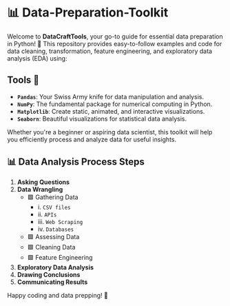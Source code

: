 # 📊 Data-Preparation-Toolkit

Welcome to **DataCraftTools**, your go-to guide for essential data preparation in Python! 🐍 This repository provides easy-to-follow examples and code for data cleaning, transformation, feature engineering, and exploratory data analysis (EDA) using:

## Tools 🔧 
- **`Pandas`**: Your Swiss Army knife for data manipulation and analysis.
- **`NumPy`**: The fundamental package for numerical computing in Python.
- **`Matplotlib`**: Create static, animated, and interactive visualizations.
- **`Seaborn`**: Beautiful visualizations for statistical data analysis.

Whether you're a beginner or aspiring data scientist, this toolkit will help you efficiently process and analyze data for useful insights.

## 📊 Data Analysis Process Steps

1. **Asking Questions**
2. **Data Wrangling**
   - 🟪 Gathering Data
      - i. `CSV files`
      - ii. `APIs`
      - iii. `Web Scraping`
      - iv. `Databases`
   - 🟪 Assessing Data
   - 🟪 Cleaning Data
   - 🟪 Feature Engineering
3. **Exploratory Data Analysis**
4. **Drawing Conclusions**
5. **Communicating Results**

Happy coding and data prepping! 🚀
